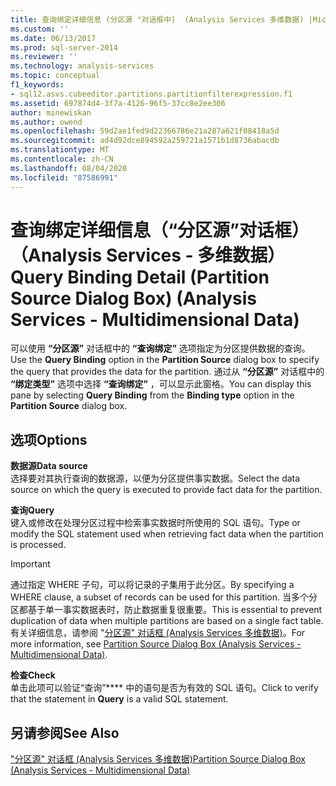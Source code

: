 ```yaml
---
title: 查询绑定详细信息 (分区源 "对话框中)  (Analysis Services 多维数据) |Microsoft Docs
ms.custom: ''
ms.date: 06/13/2017
ms.prod: sql-server-2014
ms.reviewer: ''
ms.technology: analysis-services
ms.topic: conceptual
f1_keywords:
- sql12.asvs.cubeeditor.partitions.partitionfilterexpression.f1
ms.assetid: 697874d4-3f7a-4126-96f5-37cc8e2ee306
author: minewiskan
ms.author: owend
ms.openlocfilehash: 59d2ae1fed9d22366786e21a287a621f08418a5d
ms.sourcegitcommit: ad4d92dce894592a259721a1571b1d8736abacdb
ms.translationtype: MT
ms.contentlocale: zh-CN
ms.lasthandoff: 08/04/2020
ms.locfileid: "87586991"
---
```

# <a name="query-binding-detail-partition-source-dialog-box-analysis-services---multidimensional-data"></a><span data-ttu-id="2c2b1-102">查询绑定详细信息（“分区源”对话框）（Analysis Services - 多维数据）</span><span class="sxs-lookup"><span data-stu-id="2c2b1-102">Query Binding Detail (Partition Source Dialog Box) (Analysis Services - Multidimensional Data)</span></span>
  <span data-ttu-id="2c2b1-103">可以使用 **“分区源”** 对话框中的 **“查询绑定”** 选项指定为分区提供数据的查询。</span><span class="sxs-lookup"><span data-stu-id="2c2b1-103">Use the **Query Binding** option in the **Partition Source** dialog box to specify the query that provides the data for the partition.</span></span> <span data-ttu-id="2c2b1-104">通过从 **“分区源”** 对话框中的 **“绑定类型”** 选项中选择 **“查询绑定”** ，可以显示此窗格。</span><span class="sxs-lookup"><span data-stu-id="2c2b1-104">You can display this pane by selecting **Query Binding** from the **Binding type** option in the **Partition Source** dialog box.</span></span>  
  
## <a name="options"></a><span data-ttu-id="2c2b1-105">选项</span><span class="sxs-lookup"><span data-stu-id="2c2b1-105">Options</span></span>  
 <span data-ttu-id="2c2b1-106">**数据源**</span><span class="sxs-lookup"><span data-stu-id="2c2b1-106">**Data source**</span></span>  
 <span data-ttu-id="2c2b1-107">选择要对其执行查询的数据源，以便为分区提供事实数据。</span><span class="sxs-lookup"><span data-stu-id="2c2b1-107">Select the data source on which the query is executed to provide fact data for the partition.</span></span>  
  
 <span data-ttu-id="2c2b1-108">**查询**</span><span class="sxs-lookup"><span data-stu-id="2c2b1-108">**Query**</span></span>  
 <span data-ttu-id="2c2b1-109">键入或修改在处理分区过程中检索事实数据时所使用的 SQL 语句。</span><span class="sxs-lookup"><span data-stu-id="2c2b1-109">Type or modify the SQL statement used when retrieving fact data when the partition is processed.</span></span>  
  
> [!IMPORTANT]  
>  <span data-ttu-id="2c2b1-110">通过指定 WHERE 子句，可以将记录的子集用于此分区。</span><span class="sxs-lookup"><span data-stu-id="2c2b1-110">By specifying a WHERE clause, a subset of records can be used for this partition.</span></span> <span data-ttu-id="2c2b1-111">当多个分区都基于单一事实数据表时，防止数据重复很重要。</span><span class="sxs-lookup"><span data-stu-id="2c2b1-111">This is essential to prevent duplication of data when multiple partitions are based on a single fact table.</span></span> <span data-ttu-id="2c2b1-112">有关详细信息，请参阅 "[分区源" 对话框 &#40;Analysis Services 多维数据&#41;](partition-source-dialog-box-analysis-services-multidimensional-data.md)。</span><span class="sxs-lookup"><span data-stu-id="2c2b1-112">For more information, see [Partition Source Dialog Box &#40;Analysis Services - Multidimensional Data&#41;](partition-source-dialog-box-analysis-services-multidimensional-data.md).</span></span>  
  
 <span data-ttu-id="2c2b1-113">**检查**</span><span class="sxs-lookup"><span data-stu-id="2c2b1-113">**Check**</span></span>  
 <span data-ttu-id="2c2b1-114">单击此项可以验证“查询”\*\*\*\* 中的语句是否为有效的 SQL 语句。</span><span class="sxs-lookup"><span data-stu-id="2c2b1-114">Click to verify that the statement in **Query** is a valid SQL statement.</span></span>  
  
## <a name="see-also"></a><span data-ttu-id="2c2b1-115">另请参阅</span><span class="sxs-lookup"><span data-stu-id="2c2b1-115">See Also</span></span>  
 [<span data-ttu-id="2c2b1-116">"分区源" 对话框 &#40;Analysis Services 多维数据&#41;</span><span class="sxs-lookup"><span data-stu-id="2c2b1-116">Partition Source Dialog Box &#40;Analysis Services - Multidimensional Data&#41;</span></span>](partition-source-dialog-box-analysis-services-multidimensional-data.md)  
  
  
